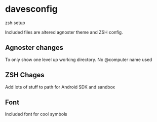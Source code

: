 davesconfig
===========

zsh setup

Included files are altered agnoster theme and ZSH config.

## Agnoster changes
To only show one level up working directory.  No @computer name used

## ZSH Chages
Add lots of stuff to path for Android SDK and sandbox

## Font
Included font for cool symbols